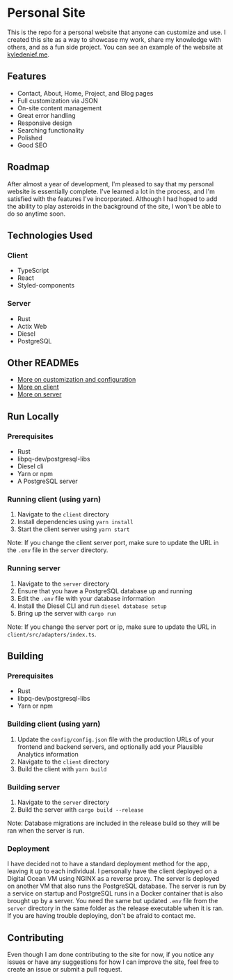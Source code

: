 # Personal Site
This is the repo for a personal website that anyone can customize and use. I created this site as a way to showcase my work, share my knowledge with others, and as a fun side project. You can see an example of the website at [kyledenief.me](https://kyledenief.me/).

## Features
- Contact, About, Home, Project, and Blog pages
- Full customization via JSON
- On-site content management
- Great error handling
- Responsive design
- Searching functionality
- Polished
- Good SEO

## Roadmap
After almost a year of development, I'm pleased to say that my personal website is essentially complete. I've learned a lot in the process, and I'm satisfied with the features I've incorporated. Although I had hoped to add the ability to play asteroids in the background of the site, I won't be able to do so anytime soon.

## Technologies Used
### Client
- TypeScript
- React
- Styled-components

### Server
- Rust
- Actix Web
- Diesel
- PostgreSQL

## Other READMEs
- [More on customization and configuration](/config/README.md)
- [More on client](/client/README.md)
- [More on server](/server/README.md)

## Run Locally
### Prerequisites
- Rust
- libpq-dev/postgresql-libs
- Diesel cli
- Yarn or npm
- A PostgreSQL server

### Running client (using yarn)
1. Navigate to the `client` directory
2. Install dependencies using `yarn install`
3. Start the client server using `yarn start`

Note: If you change the client server port, make sure to update the URL in the `.env` file in the `server` directory.

### Running server
1. Navigate to the `server` directory
2. Ensure that you have a PostgreSQL database up and running
3. Edit the `.env` file with your database information
4. Install the Diesel CLI and run `diesel database setup`
5. Bring up the server with `cargo run`

Note: If you change the server port or ip, make sure to update the URL in `client/src/adapters/index.ts`.

## Building
### Prerequisites
- Rust
- libpq-dev/postgresql-libs
- Yarn or npm

### Building client (using yarn)
1. Update the `config/config.json` file with the production URLs of your frontend and backend servers, and optionally add your Plausible Analytics information
2. Navigate to the `client` directory
3. Build the client with `yarn build`

### Building server
1. Navigate to the `server` directory
2. Build the server with `cargo build --release`

Note: Database migrations are included in the release build so they will be ran when the server is run.

### Deployment
I have decided not to have a standard deployment method for the app, leaving it up to each individual. I personally have the client deployed on a Digital Ocean VM using NGINX as a reverse proxy. The server is deployed on another VM that also runs the PostgreSQL database. The server is run by a service on startup and PostgreSQL runs in a Docker container that is also brought up by a server. You need the same but updated `.env` file from the `server` directory in the same folder as the release executable when it is ran. If you are having trouble deploying, don't be afraid to contact me.

## Contributing
Even though I am done contributing to the site for now, if you notice any issues or have any suggestions for how I can improve the site, feel free to create an issue or submit a pull request.
